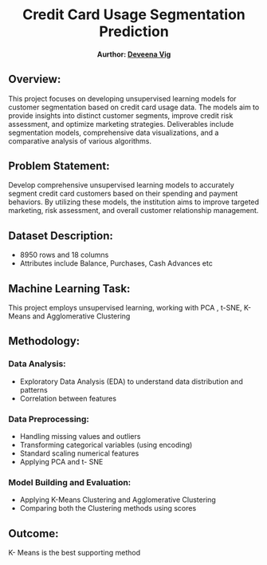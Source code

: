 <h1 align="center">
  Credit Card Usage Segmentation Prediction
</h1>
<div align="center">
  <h4>Aurthor: <a href="https://www.linkedin.com/in/deveena-vig-73b582232/">Deveena Vig</a></h4>
</div>

## Overview:
This project focuses on developing unsupervised learning models for customer segmentation based on credit card usage data. The models aim to provide insights into distinct customer segments, improve credit risk assessment, and optimize marketing strategies. Deliverables include segmentation models, comprehensive data visualizations, and a comparative analysis of various algorithms.

## Problem Statement:
Develop comprehensive unsupervised learning models to accurately segment credit card customers based on their spending and payment behaviors. By utilizing these models, the institution aims to improve targeted marketing, risk assessment, and overall customer relationship management.

## Dataset Description:
- 8950 rows and 18 columns
- Attributes include Balance, Purchases, Cash Advances etc

## Machine Learning Task:
This project employs unsupervised learning, working with PCA , t-SNE, K-Means and Agglomerative Clustering 

## Methodology:
### Data Analysis:
- Exploratory Data Analysis (EDA) to understand data distribution and patterns
- Correlation between features

### Data Preprocessing:
- Handling missing values and outliers
- Transforming categorical variables (using encoding)
- Standard scaling numerical features
- Applying PCA and t- SNE

### Model Building and Evaluation:
- Applying K-Means Clustering and Agglomerative Clustering
- Comparing both the Clustering methods using scores 

## Outcome:
K- Means is the best supporting method 
